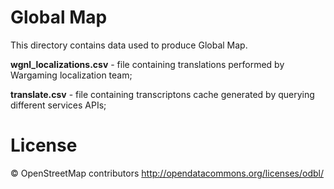 # Global Map

This directory contains data used to produce Global Map.

**wgnl_localizations.csv** - file containing translations performed by Wargaming localization team;

**translate.csv** - file containing transcriptons cache generated by querying different services APIs;


# License

© OpenStreetMap contributors
http://opendatacommons.org/licenses/odbl/
